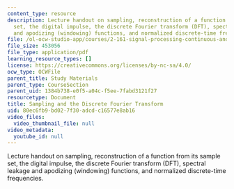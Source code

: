 ```yaml
---
content_type: resource
description: Lecture handout on sampling, reconstruction of a function from its sample
  set, the digital impulse, the discrete Fourier transform (DFT), spectral leakage
  and apodizing (windowing) functions, and normalized discrete-time frequencies.
file: /ol-ocw-studio-app/courses/2-161-signal-processing-continuous-and-discrete-fall-2008/80ec6fb9bd027f30adcdc16577e8ab16_samplingdft.pdf
file_size: 453056
file_type: application/pdf
learning_resource_types: []
license: https://creativecommons.org/licenses/by-nc-sa/4.0/
ocw_type: OCWFile
parent_title: Study Materials
parent_type: CourseSection
parent_uid: 1384b738-e0f5-a04c-f5ee-7fabd3121f27
resourcetype: Document
title: Sampling and the Discrete Fourier Transform
uid: 80ec6fb9-bd02-7f30-adcd-c16577e8ab16
video_files:
  video_thumbnail_file: null
video_metadata:
  youtube_id: null
---
```

Lecture handout on sampling, reconstruction of a function from its sample set, the digital impulse, the discrete Fourier transform (DFT), spectral leakage and apodizing (windowing) functions, and normalized discrete-time frequencies.